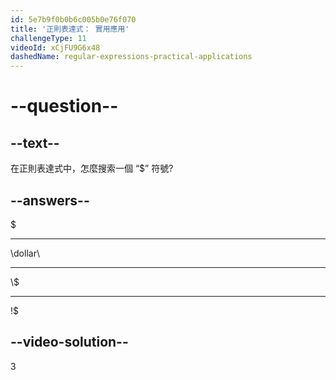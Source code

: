 ```yaml
---
id: 5e7b9f0b0b6c005b0e76f070
title: '正則表達式： 實用應用'
challengeType: 11
videoId: xCjFU9G6x48
dashedName: regular-expressions-practical-applications
---
```


# --question--

## --text--

在正則表達式中，怎麼搜索一個 “$” 符號?

## --answers--

$

---

\\dollar\\

---

\\$

---

!$

## --video-solution--

3

